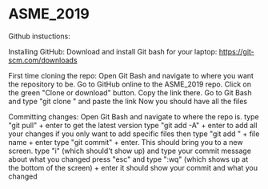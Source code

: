 # ASME_2019

Github instuctions:

Installing GitHub:
Download and install Git bash for your laptop: https://git-scm.com/downloads

First time cloning the repo:
Open Git Bash and navigate to where you want the repository to be.
Go to GitHub online to the ASME_2019 repo. 
	Click on the green "Clone or download" button.
	Copy the link there. 
Go to Git Bash and type "git clone " and paste the link
Now you should have all the files

Committing changes:
Open Git Bash and navigate to where the repo is.
type "git pull" + enter to get the latest version
type "git add -A" + enter to add all your changes
	if you only want to add specific files then type "git add " + file name + enter
type "git commit" + enter. This should bring you to a new screen.
type "i" (which should't show up) and type your commit message about what you changed
press "esc" and type ":wq" (which shows up at the bottom of the screen) + enter
it should show your commit and what you changed



